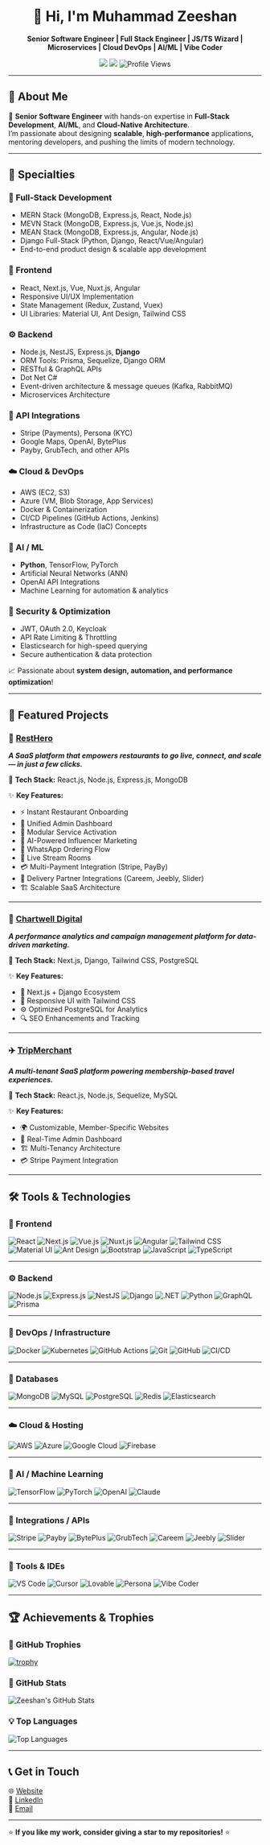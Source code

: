 <h1 align="center">👋 Hi, I'm Muhammad Zeeshan</h1>

<p align="center">
  <b>Senior Software Engineer | Full Stack Engineer | JS/TS Wizard | Microservices | Cloud DevOps | AI/ML | Vibe Coder</b>
</p>

<p align="center">
  <a href="https://www.linkedin.com/in/mzeeshan-shahid"><img src="https://img.shields.io/badge/LinkedIn-MZeeshan-orange?style=flat-square&logo=linkedin"></a>
  <a href="mailto:mzeeshan.contanct@gmail.com"><img src="https://img.shields.io/badge/Email-mzeeshan.contanct%40gmail.com-orange?style=flat-square&logo=gmail"></a>
  <img src="https://komarev.com/ghpvc/?username=mzeeshan1512&color=orange" alt="Profile Views">
</p>

---

## 🚀 About Me

💼 **Senior Software Engineer** with hands-on expertise in **Full-Stack Development**, **AI/ML**, and **Cloud-Native Architecture**.  
I’m passionate about designing **scalable**, **high-performance** applications, mentoring developers, and pushing the limits of modern technology.

---

## 🎯 Specialties


### 🧩 Full-Stack Development
- MERN Stack (MongoDB, Express.js, React, Node.js)
- MEVN Stack (MongoDB, Express.js, Vue.js, Node.js)
- MEAN Stack (MongoDB, Express.js, Angular, Node.js)
- Django Full-Stack (Python, Django, React/Vue/Angular)
- End-to-end product design & scalable app development

### 🎨 Frontend
- React, Next.js, Vue, Nuxt.js, Angular  
- Responsive UI/UX Implementation  
- State Management (Redux, Zustand, Vuex)  
- UI Libraries: Material UI, Ant Design, Tailwind CSS  

### ⚙️ Backend
- Node.js, NestJS, Express.js, **Django**  
- ORM Tools: Prisma, Sequelize, Django ORM  
- RESTful & GraphQL APIs  
- Dot Net C#  
- Event-driven architecture & message queues (Kafka, RabbitMQ)  
- Microservices Architecture  

### 🔗 API Integrations
- Stripe (Payments), Persona (KYC)  
- Google Maps, OpenAI, BytePlus  
- Payby, GrubTech, and other APIs  

</td>
<td width="50%" valign="top">

### ☁️ Cloud & DevOps
- AWS (EC2, S3)  
- Azure (VM, Blob Storage, App Services)  
- Docker & Containerization  
- CI/CD Pipelines (GitHub Actions, Jenkins)  
- Infrastructure as Code (IaC) Concepts  

### 🧠 AI / ML
- **Python**, TensorFlow, PyTorch  
- Artificial Neural Networks (ANN)  
- OpenAI API Integrations  
- Machine Learning for automation & analytics  

### 🔐 Security & Optimization
- JWT, OAuth 2.0, Keycloak  
- API Rate Limiting & Throttling  
- Elasticsearch for high-speed querying  
- Secure authentication & data protection  

📈 Passionate about **system design, automation, and performance optimization**!

---

## 🌟 Featured Projects  

### 🍔 [RestHero](https://chartwelldigital.com/)
**_A SaaS platform that empowers restaurants to go live, connect, and scale — in just a few clicks._**

🧠 **Tech Stack:** React.js, Node.js, Express.js, MongoDB  

✨ **Key Features:**  
- ⚡ Instant Restaurant Onboarding  
- 🧭 Unified Admin Dashboard  
- 🧩 Modular Service Activation  
- 🤖 AI-Powered Influencer Marketing  
- 💬 WhatsApp Ordering Flow  
- 🎥 Live Stream Rooms  
- 💳 Multi-Payment Integration (Stripe, PayBy)  
- 🚚 Delivery Partner Integrations (Careem, Jeebly, Slider)  
- 🏗️ Scalable SaaS Architecture  

---

### 🚀 [Chartwell Digital](https://chartwelldigital.com/)
**_A performance analytics and campaign management platform for data-driven marketing._**

🧠 **Tech Stack:** Next.js, Django, Tailwind CSS, PostgreSQL  

✨ **Key Features:**  
- 🧩 Next.js + Django Ecosystem  
- 🎨 Responsive UI with Tailwind CSS  
- ⚙️ Optimized PostgreSQL for Analytics  
- 🔍 SEO Enhancements and Tracking  

---

### ✈️ [TripMerchant](https://tripmerchant.com/)
**_A multi-tenant SaaS platform powering membership-based travel experiences._**

🧠 **Tech Stack:** React.js, Node.js, Sequelize, MySQL  

✨ **Key Features:**  
- 🌍 Customizable, Member-Specific Websites  
- 🧭 Real-Time Admin Dashboard  
- 🏗️ Multi-Tenancy Architecture  
- 💳 Stripe Payment Integration  

---

## 🛠️ Tools & Technologies

### 🎨 Frontend
![React](https://img.shields.io/badge/React-61DAFB?style=flat-square&logo=react&logoColor=black)
![Next.js](https://img.shields.io/badge/Next.js-000000?style=flat-square&logo=next.js&logoColor=white)
![Vue.js](https://img.shields.io/badge/Vue.js-4FC08D?style=flat-square&logo=vue.js&logoColor=white)
![Nuxt.js](https://img.shields.io/badge/Nuxt.js-00DC82?style=flat-square&logo=nuxtdotjs&logoColor=white)
![Angular](https://img.shields.io/badge/Angular-DD0031?style=flat-square&logo=angular&logoColor=white)
![Tailwind CSS](https://img.shields.io/badge/Tailwind_CSS-06B6D4?style=flat-square&logo=tailwindcss&logoColor=white)
![Material UI](https://img.shields.io/badge/Material_UI-007FFF?style=flat-square&logo=mui&logoColor=white)
![Ant Design](https://img.shields.io/badge/Ant_Design-0170FE?style=flat-square&logo=antdesign&logoColor=white)
![Bootstrap](https://img.shields.io/badge/Bootstrap-7952B3?style=flat-square&logo=bootstrap&logoColor=white)
![JavaScript](https://img.shields.io/badge/JavaScript-F7DF1E?style=flat-square&logo=javascript&logoColor=black)
![TypeScript](https://img.shields.io/badge/TypeScript-3178C6?style=flat-square&logo=typescript&logoColor=white)

---

### ⚙️ Backend
![Node.js](https://img.shields.io/badge/Node.js-43853D?style=flat-square&logo=node.js&logoColor=white)
![Express.js](https://img.shields.io/badge/Express.js-000000?style=flat-square&logo=express&logoColor=white)
![NestJS](https://img.shields.io/badge/NestJS-E0234E?style=flat-square&logo=nestjs&logoColor=white)
![Django](https://img.shields.io/badge/Django-092E20?style=flat-square&logo=django&logoColor=white)
![.NET](https://img.shields.io/badge/.NET-512BD4?style=flat-square&logo=dotnet&logoColor=white)
![Python](https://img.shields.io/badge/Python-3776AB?style=flat-square&logo=python&logoColor=white)
![GraphQL](https://img.shields.io/badge/GraphQL-E10098?style=flat-square&logo=graphql&logoColor=white)
![Prisma](https://img.shields.io/badge/Prisma-2D3748?style=flat-square&logo=prisma&logoColor=white)

---

### 🧰 DevOps / Infrastructure
![Docker](https://img.shields.io/badge/Docker-2496ED?style=flat-square&logo=docker&logoColor=white)
![Kubernetes](https://img.shields.io/badge/Kubernetes-326CE5?style=flat-square&logo=kubernetes&logoColor=white)
![GitHub Actions](https://img.shields.io/badge/GitHub_Actions-2088FF?style=flat-square&logo=githubactions&logoColor=white)
![Git](https://img.shields.io/badge/Git-F05032?style=flat-square&logo=git&logoColor=white)
![GitHub](https://img.shields.io/badge/GitHub-181717?style=flat-square&logo=github&logoColor=white)
![CI/CD](https://img.shields.io/badge/CI/CD-000000?style=flat-square&logo=gitlab&logoColor=white)

---

### 🧩 Databases
![MongoDB](https://img.shields.io/badge/MongoDB-47A248?style=flat-square&logo=mongodb&logoColor=white)
![MySQL](https://img.shields.io/badge/MySQL-4479A1?style=flat-square&logo=mysql&logoColor=white)
![PostgreSQL](https://img.shields.io/badge/PostgreSQL-316192?style=flat-square&logo=postgresql&logoColor=white)
![Redis](https://img.shields.io/badge/Redis-DC382D?style=flat-square&logo=redis&logoColor=white)
![Elasticsearch](https://img.shields.io/badge/Elasticsearch-005571?style=flat-square&logo=elasticsearch&logoColor=white)

---

### ☁️ Cloud & Hosting
![AWS](https://img.shields.io/badge/AWS-FF9900?style=flat-square&logo=amazonaws&logoColor=white)
![Azure](https://img.shields.io/badge/Azure-0078D4?style=flat-square&logo=microsoftazure&logoColor=white)
![Google Cloud](https://img.shields.io/badge/Google_Cloud-4285F4?style=flat-square&logo=googlecloud&logoColor=white)
![Firebase](https://img.shields.io/badge/Firebase-FFCA28?style=flat-square&logo=firebase&logoColor=black)

---

### 🧠 AI / Machine Learning
![TensorFlow](https://img.shields.io/badge/TensorFlow-FF6F00?style=flat-square&logo=tensorflow&logoColor=white)
![PyTorch](https://img.shields.io/badge/PyTorch-EE4C2C?style=flat-square&logo=pytorch&logoColor=white)
![OpenAI](https://img.shields.io/badge/OpenAI-000000?style=flat-square&logo=openai&logoColor=white)
![Claude](https://img.shields.io/badge/Claude-000000?style=flat-square&logo=claude&logoColor=white)

---

### 🔗 Integrations / APIs
![Stripe](https://img.shields.io/badge/Stripe-008CDD?style=flat-square&logo=stripe&logoColor=white)
![Payby](https://img.shields.io/badge/Payby-000000?style=flat-square&logo=payby&logoColor=white)
![BytePlus](https://img.shields.io/badge/BytePlus_API-000000?style=flat-square&logo=bytedance&logoColor=white)
![GrubTech](https://img.shields.io/badge/GrubTech-000000?style=flat-square&logo=grubtech&logoColor=white)
![Careem](https://img.shields.io/badge/Careem_API-00C26A?style=flat-square&logo=careem&logoColor=white)
![Jeebly](https://img.shields.io/badge/Jeebly-000000?style=flat-square&logo=jeebly&logoColor=white)
![Slider](https://img.shields.io/badge/Slider_API-000000?style=flat-square&logo=slider&logoColor=white)

---

### 🧰 Tools & IDEs
![VS Code](https://img.shields.io/badge/VS_Code-007ACC?style=flat-square&logo=visualstudiocode&logoColor=white)
![Cursor](https://img.shields.io/badge/Cursor-000000?style=flat-square&logo=cursor&logoColor=white)
![Lovable](https://img.shields.io/badge/Lovable-000000?style=flat-square&logo=lovable&logoColor=white)
![Persona](https://img.shields.io/badge/Persona-000000?style=flat-square&logo=persona&logoColor=white)
![Vibe Coder](https://img.shields.io/badge/Vibe_Coder-000000?style=flat-square&logo=vibe-coder&logoColor=white)

---

## 🏆 Achievements & Trophies

### 🧠 GitHub Trophies
[![trophy](https://github-profile-trophy.vercel.app/?username=mzeeshan-shahid&theme=onedark&no-frame=true&margin-w=15)](https://github.com/ryo-ma/github-profile-trophy)

### 💪 GitHub Stats
![Zeeshan's GitHub Stats](https://github-readme-stats.vercel.app/api?username=mzeeshan-shahid&show_icons=true&theme=onedark)

### 💡 Top Languages
![Top Languages](https://github-readme-stats.vercel.app/api/top-langs/?username=mzeeshan-shahid&layout=compact&theme=onedark)

---

## 📞 Get in Touch  
🌐 [Website](https://mzee.vercel.app/)  
💼 [LinkedIn](https://www.linkedin.com/in/mzeeshan-shahid)  
📧 [Email](mailto:mzeeshan.contanct@gmail.com)

---

⭐ **If you like my work, consider giving a star to my repositories!** ⭐
